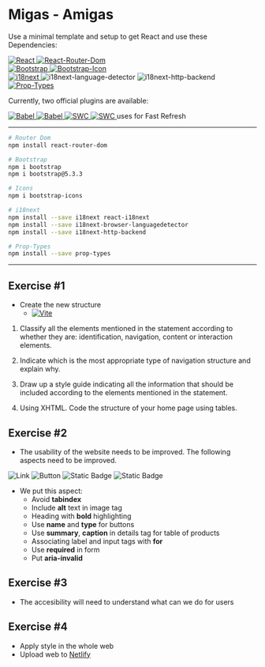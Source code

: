 # Migas - Amigas

Use a minimal template and setup to get React and use these Dependencies:

[![React](https://img.shields.io/badge/react-%5E18.2.0-violet)
](https://es.react.dev/)
[![React-Router-Dom](https://img.shields.io/badge/react--router--dom-%5E6.22.2-violet)](https://reactrouter.com/en/main/start/tutorial)
<br>
[![Bootstrap](https://img.shields.io/badge/Boolstrap-%5E5.3.3-blue)
](https://getbootstrap.com/)
[![Bootstrap-Icon](https://img.shields.io/badge/Bootstrap--Icons-%5E1.11.3-blue)
](https://icons.getbootstrap.com/)
<br>
[![i18next](https://img.shields.io/badge/i18next-%5E23.10.1-orange)
](https://www.i18next.com/overview/getting-started)
![i18next-language-detector](https://img.shields.io/badge/i18next--browser--languagedetector-%5E7.2.0-orange)
![i18next-http-backend](https://img.shields.io/badge/i18next--http--backend-%5E2.5.0-orange)
<br>
[![Prop-Types](https://img.shields.io/badge/prop--types-%5E15.8.1-green)
](https://www.npmjs.com/package/prop-types)


Currently, two official plugins are available:

[![Babel](https://img.shields.io/badge/%40vitejs%2Fplugin--react-_-brown)
](https://github.com/vitejs/vite-plugin-react/blob/main/packages/plugin-react/README.md) [![Babel](https://img.shields.io/badge/babel-_-brown)
](https://babeljs.io/)
[![SWC](https://img.shields.io/badge/%40vitejs%2Fplugin--react--swc)
](https://github.com/vitejs/vite-plugin-react-swc) [![SWC](https://img.shields.io/badge/swc-_-green)
](https://swc.rs/) uses for Fast Refresh

---

```bash
# Router Dom
npm install react-router-dom

# Bootstrap
npm i bootstrap
npm i bootstrap@5.3.3

# Icons
npm i bootstrap-icons

# i18next
npm install --save i18next react-i18next
npm install --save i18next-browser-languagedetector 
npm install --save i18next-http-backend

# Prop-Types
npm install --save prop-types
```

---

## Exercise #1

- Create the new structure
    - [![Vite](https://img.shields.io/badge/Vite-%23EAE9EC?logo=vite&logoColor=%239575CD)](https://vitejs.dev/)

1. Classify all the elements mentioned in the statement according to whether they are: identification, navigation, content or interaction elements.

2. Indicate which is the most appropriate type of navigation structure and explain why.

3. Draw up a style guide indicating all the information that should be included according to the elements mentioned in the statement.

4. Using XHTML. Code the structure of your home page using tables.


## Exercise #2

- The usability of the website needs to be improved. The following aspects need to be improved. 

![Link](https://img.shields.io/badge/Links-black?style=for-the-badge&logo=linktree&logoColor=white)
![Button](https://img.shields.io/badge/Buttons-%23FF4747?style=for-the-badge&logo=livechat&logoColor=white)
![Static Badge](https://img.shields.io/badge/Tables-green?style=for-the-badge&logo=prisma&logoColor=white)
![Static Badge](https://img.shields.io/badge/Inputs-violet?style=for-the-badge&logo=windows&logoColor=white)
<br>

- We put this aspect:
    - Avoid **tabindex**
    - Include **alt** text in image tag
    - Heading with **bold** highlighting
    - Use **name** and **type** for buttons
    - Use **summary**, **caption** in details tag for table of products
    - Associating label and input tags with **for**
    - Use **required** in form
    - Put **aria-invalid**

## Exercise #3

- The accesibility will need to understand what can we do for users

## Exercise #4

- Apply style in the whole web
- Upload web to [Netlify](https://migas-amiga.netlify.app/)